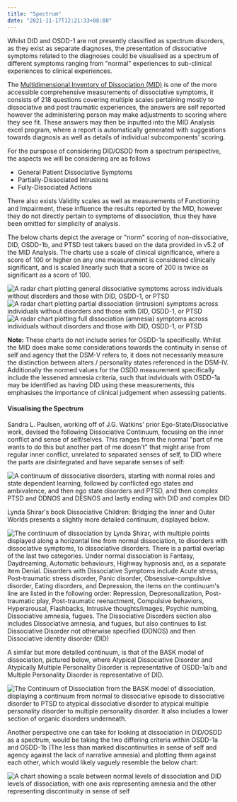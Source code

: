 ```yaml
---
title: "Spectrum"
date: "2021-11-17T12:21:33+08:00"
---
```

Whilst DID and OSDD-1 are not presently classified as spectrum disorders, as they exist as separate diagnoses, the presentation of dissociative symptoms related to the diagnoses could be visualised as a spectrum of different symptoms ranging from "normal" experiences to sub-clinical experiences to clinical experiences.

The [Multidimensional Inventory of Dissociation (MID)](https://www.mid-assessment.com/) is one of the more accessible comprehensive measurements of dissociative symptoms, it consists of 218 questions covering multiple scales pertaining mostly to dissociative and post traumatic experiences, the answers are self reported however the administering person may make adjustments to scoring where they see fit. These answers may then be inputted into the MID Analysis excel program, where a report is automatically generated with suggestions towards diagnosis as well as details of individual subcomponents' scoring.

For the purspose of considering DID/OSDD from a spectrum perspective, the aspects we will be considering are as follows

 - General Patient Dissociative Symptoms
 - Partially-Dissociated Intrusions
 - Fully-Dissociated Actions
 
There also exists Validity scales as well as measurements of Functioning and Impairment, these influence the results reported by the MID, however they do not directly pertain to symptoms of dissociation, thus they have been omitted for simplicity of analysis.

The below charts depict the average or "norm" scoring of non-dissociative, DID, OSDD-1b, and PTSD test takers based on the data provided in v5.2 of the MID Analysis. The charts use a scale of clinical significance, where a score of 100 or higher on any one measurement is considered clinically significant, and is scaled linearly such that a score of 200 is twice as significant as a score of 100.

![A radar chart plotting general dissociative symptoms across individuals without disorders and those with DID, OSDD-1, or PTSD ](/spectrum/gdsradar.png)
![A radar chart plotting partial dissociation (intrusion) symptoms across individuals without disorders and those with DID, OSDD-1, or PTSD](/spectrum/pdiradar.png)
![A radar chart plotting full dissociation (amnesia) symptoms across individuals without disorders and those with DID, OSDD-1, or PTSD](/spectrum/fdaradar.png)


**Note:** These charts do not include series for OSDD-1a specifically. Whilst the MID does make some considerations towards the continuity in sense of self and agency that the DSM-V refers to, it does not necessarily measure the distinction between alters / personality states referenced in the DSM-IV. Additionally the normed values for the OSDD measurement specifically include the lessened amnesia criteria, such that indviduals with OSDD-1a may be identified as having DID using these measurements, this emphasises the importance of clinical judgement when assessing patients.

#### Visualising the Spectrum

Sandra L. Paulsen, working off of J.G. Watkins' prior Ego-State/Dissociative work, devised the following Dissociative Continuum, focusing on the inner conflict and sense of self/selves. This ranges from the normal "part of me wants to do this but another part of me doesn't" that might arise from regular inner conflict, unrelated to separated senses of self, to DID where the parts are disintegrated and have separate senses of self: 

![A continuum of dissociative disorders, starting with normal roles and state dependent learning, followed by conflicted ego states and ambivalence, and then ego state disorders and PTSD, and then complex PTSD and DDNOS and DESNOS and lastly ending with DID and complex DID](/spectrum/continuum.png)

Lynda Shirar's book Dissociative Children: Bridging the Inner and Outer Worlds presents a slightly more detailed continuum, displayed below.

![The continuum of dissociation by Lynda Shirar, with multiple points displayed along a horizontal line from normal dissociation, to disorders with dissociative symptoms, to dissociative disorders. There is a partial overlap of the last two categories. Under normal dissociation is Fantasy, Daydreaming, Automatic behaviours, Highway hypnosis and, as a separate item Denial. Disorders with Dissociative Symptoms include Acute stress, Post-traumatic stress disorder, Panic disorder, Obsessive-compulsive disorder, Eating disorders, and Depression, the items on the continuum's line are listed in the following order: Repression, Depresonalization, Post-traumatic play, Post-traumatic reenactment, Compulsive  behaviors, Hyperarousal, Flashbacks, Intrusive thoughts/images, Psychic numbing, Dissociative amnesia, fugues. The Dissociative Disorders section also includes Dissociative amnesia, and fugues, but also continues to list Dissociative Disorder not otherwise specified (DDNOS) and then Dissociative identity disorder (DID)](/spectrum/lyndacontin.png)


A similar but more detailed continuum, is that of the BASK model of dissociation, pictured below, where Atypical Dissociative Disorder and Atypically Multiple Personality Disorder is representative of OSDD-1a/b and Multiple Personality Disorder is representative of DID. 

![The Continuum of Dissociation from the BASK model of dissociation, displaying a continuum from normal to dissociative episode to dissociative disorder to PTSD to atypical dissociative disorder to atypical multiple personality disorder to multiple personality disorder. It also includes a lower section of organic disorders underneath.](/spectrum/baskcontin.png)




Another perspective one can take for looking at dissociation in DID/OSDD as a spectrum, would be taking the two differing criteria within OSDD-1a and OSDD-1b (The less than marked discontinuities in sense of self and agency against the lack of narrative amnesia) and plotting them against each other, which would likely vaguely resemble the below chart:

![A chart showing a scale between normal levels of dissociation and DID levels of dissociation, with one axis representing amnesia and the other representing discontinuity in sense of self](/spectrum/chart.png)




